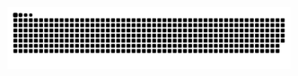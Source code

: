 <picture>

<source media="(prefers-color-scheme: dark)" srcset="https://raw.githubusercontent.com/Nothingness-Void/Nothingness-Void/output/github-contribution-grid-snake-dark.svg">
<source media="(prefers-color-scheme: light)" srcset="https://raw.githubusercontent.com/Nothingness-Void/Nothingness-Void/output/github-contribution-grid-snake.svg">
<img alt="github contribution grid snake animation" src="https://raw.githubusercontent.com/Nothingness-Void/Nothingness-Void/output/github-contribution-grid-snake.svg">

</picture>
